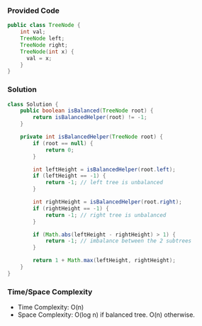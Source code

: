 ### Provided Code

```java
public class TreeNode {
    int val;
    TreeNode left;
    TreeNode right;
    TreeNode(int x) {
      val = x;
    }
}
```

### Solution

```java
class Solution {
    public boolean isBalanced(TreeNode root) {
        return isBalancedHelper(root) != -1;
    }

    private int isBalancedHelper(TreeNode root) {
        if (root == null) {
            return 0;
        }

        int leftHeight = isBalancedHelper(root.left);
        if (leftHeight == -1) {
            return -1; // left tree is unbalanced
        }

        int rightHeight = isBalancedHelper(root.right);
        if (rightHeight == -1) {
            return -1; // right tree is unbalanced
        }

        if (Math.abs(leftHeight - rightHeight) > 1) {
            return -1; // imbalance between the 2 subtrees
        }

        return 1 + Math.max(leftHeight, rightHeight);
    }
}
```

### Time/Space Complexity

-  Time Complexity: O(n)
- Space Complexity: O(log n) if balanced tree. O(n) otherwise.

